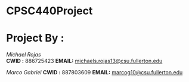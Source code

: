 # CPSC440Project


# Project By :
*Michael Rojas*     
**CWID :** 886725423
**EMAIL:** michaels.rojas13@csu.fullerton.edu

*Marco Gabriel*
**CWID :** 887803609
**EMAIL:** marcog10@csu.fullerton.edu
